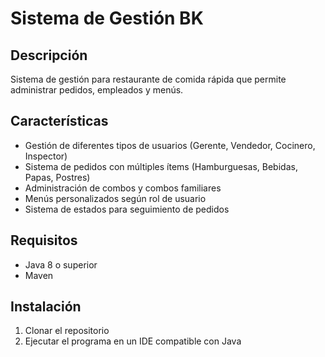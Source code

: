 # Sistema de Gestión BK

## Descripción
Sistema de gestión para restaurante de comida rápida que permite administrar pedidos, empleados y menús.

## Características
- Gestión de diferentes tipos de usuarios (Gerente, Vendedor, Cocinero, Inspector)
- Sistema de pedidos con múltiples ítems (Hamburguesas, Bebidas, Papas, Postres)
- Administración de combos y combos familiares
- Menús personalizados según rol de usuario
- Sistema de estados para seguimiento de pedidos

## Requisitos
- Java 8 o superior
- Maven

## Instalación
1. Clonar el repositorio
2. Ejecutar el programa en un IDE compatible con Java